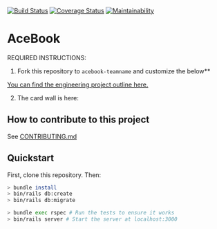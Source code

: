 [![Build Status](https://travis-ci.org/darciew/acebook-rails-template.svg?branch=master)](https://travis-ci.org/darciew/acebook-rails-template) [![Coverage Status](https://coveralls.io/repos/github/darciew/acebook-rails-template/badge.svg?branch=master)](https://coveralls.io/github/darciew/acebook-rails-template?branch=master) [![Maintainability](https://api.codeclimate.com/v1/badges/52d0d8cc4088fa6dd174/maintainability)](https://codeclimate.com/github/darciew/acebook-rails-template/maintainability)

# AceBook

REQUIRED INSTRUCTIONS:

1. Fork this repository to `acebook-teamname` and customize
the below**

[You can find the engineering project outline here.](https://github.com/makersacademy/course/tree/master/engineering_projects/rails)

2. The card wall is here: <please update>

## How to contribute to this project
See [CONTRIBUTING.md](CONTRIBUTING.md)

## Quickstart

First, clone this repository. Then:

```bash
> bundle install
> bin/rails db:create
> bin/rails db:migrate

> bundle exec rspec # Run the tests to ensure it works
> bin/rails server # Start the server at localhost:3000
```
